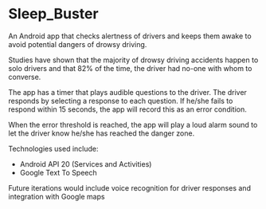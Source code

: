 Sleep_Buster
============

An Android app that checks alertness of drivers and keeps them awake to avoid potential dangers of drowsy driving.

Studies have shown that the majority of drowsy driving accidents happen to solo drivers and that 82% of 
the time,  the driver had no-one with whom to converse. 

The app has a timer that plays audible questions to the driver. The driver responds by selecting a response to each question. 
If he/she fails to respond within 15 seconds, the app will record this as an error condition. 

When the error threshold is reached, the app will play a loud alarm sound to let the driver know he/she has reached the danger zone. 

Technologies used include:
- Android API 20 (Services and Activities)
- Google Text To Speech

Future iterations would include voice recognition for driver responses and integration with Google maps
